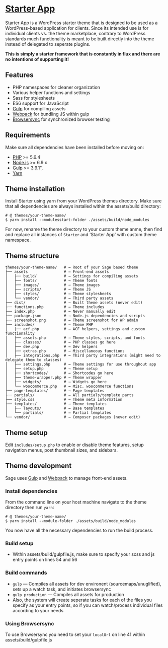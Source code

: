 # [Starter App]()

Starter App is a WordPress starter theme that is designed to be used as a WordPress-based application for clients. Since its intended use is for individual clients vs. the theme marketplace, contrary to WordPress standards much functionality is meant to be built directly into the theme instead of delegated to seperate plugins. 

**This is simply a starter framework that is constantly in flux and there are no intentions of supporting it!**

## Features

* PHP namespaces for cleaner organization 
* Various helper functions and settings
* Sass for stylesheets
* ES6 support for JavaScript
* [Gulp](http://gulpjs.com/) for compiling assets
* [Webpack](https://webpack.github.io/) for bundling JS within gulp
* [Browsersync](http://www.browsersync.io/) for synchronized browser testing


## Requirements

Make sure all dependencies have been installed before moving on:

* [PHP](http://php.net/manual/en/install.php) >= 5.6.4
* [Node.js](http://nodejs.org/) >= 6.9.x
* [Gulp](https://github.com/gulpjs/gulp/blob/master/docs/getting-started.md) >= 3.9.1",
* [Yarn](https://yarnpkg.com/en/docs/install)

## Theme installation

Install Starter using yarn from your WordPress themes directory. Make sure that all dependencies are always installed within the assets/build directory:

```shell
# @ themes/your-theme-name/
$ yarn install --modulesstart-folder ./assets/build/node_modules
```
For now, rename the theme directory to your custom theme anme, then find and replace all instances of `Starter` and 'Starter App' with custom theme namespace.


## Theme structure

```shell
themes/your-theme-name/   # → Root of your Sage based theme
├── assets                # → Front-end assets
│   ├── build/            # → Settings for compiling assets
│   ├── fonts/            # → Theme fonts
│   ├── images/           # → Theme images
│   ├── scripts/          # → Theme JS
│   ├── styles/           # → Theme stylesheets
│   └── vendor/           # → Third party assets         
├── dist/                 # → Built theme assets (never edit)
├── functions.php         # → Theme includes
├── index.php             # → Never manually edit
├── package.json          # → Node.js dependencies and scripts
├── screenshot.png        # → Theme screenshot for WP admin
├── includes/             # → Theme PHP
│   ├── acf.php           # → ACF helpers, settings and custom functionality
│   ├── assets.php        # → Theme styles, scripts, and fonts
│   ├── classes/          # → PHP classes go here
│   ├── dev.php           # → Dev helpers
│   ├── extras.php        # → Miscellaneous functions
│   ├── integrations.php  # → Third party integrations (might need to delegate them to classes)
│   ├── settings.php      # → Theme settings for use throughout app
│   ├── setup.php         # → Theme setup
│   ├── shortcodes/       # → Shortcodes go here
│   ├── theme-wrapper.php # → Theme wrapper
│   ├── widgets/          # → Widgets go here
│   └── woocommerce.php   # → Misc. woocommerce functions
├── page-templates/       # → Page templates
├── partials/             # → All partials/template parts
├── style.css             # → Theme meta information
├── templates/            # → Theme templates
│   ├── layouts/          # → Base templates
│   └── partials/         # → Partial templates
└── vendor/               # → Composer packages (never edit)
```

## Theme setup

Edit `includes/setup.php` to enable or disable theme features, setup navigation menus, post thumbnail sizes, and sidebars.

## Theme development

Sage uses [Gulp](http://gulpjs.com/) and [Webpack](https://webpack.github.io/) to manage front-end assets.

### Install dependencies

From the command line on your host machine navigate to the theme directory then run `yarn`:

```shell
# @ themes/your-theme-name/
$ yarn install --module-folder ./assets/build/node_modules
```

You now have all the necessary dependencies to run the build process.

### Build setup
*  Within assets/build/gulpfile.js, make sure to specify your scss and js entry points on lines 54 and 56

### Build commands

* `gulp` — Compiles all assets for dev environent (sourcemaps/unuglified), sets up a watch task, and initiates browsersync
* `gulp production` — Compiles all assets for production
* Also, the system will create seperate tasks for each of the files you specify as your entry points, so if you can watch/process individual files according to your needs 

### Using Browsersync

To use Browsersync you need to set your `localUrl` on line 41 within assets/build/gulpfile.js
